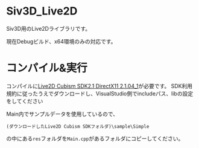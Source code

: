 # Siv3D_Live2D
Siv3D用のLive2Dライブラリです。

現在Debugビルド、x64環境のみの対応です。

# コンパイル&実行
コンパイルに[Live2D Cubism SDK2.1 DirectX11 2.1.04_1](http://sites.cybernoids.jp/cubism-sdk2/dirextx11-2-1)が必要です。
SDK利用規約に従ったうえでダウンロードし、VisualStudio側でincludeパス、libの設定をしてください

Main内でサンプルデータを使用しているので、
```
(ダウンロードしたLive2D Cubism SDKフォルダ)\sample\Simple
```
の中にある`res`フォルダを`Main.cpp`があるフォルダにコピーしてください。